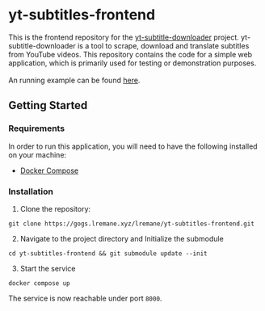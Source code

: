 # yt-subtitles-frontend
This is the frontend repository for the [yt-subtitle-downloader](https://gogs.lremane.xyz/lremane/yt-subtitle-downloader)
project. yt-subtitle-downloader is a tool to scrape, download and translate subtitles from YouTube videos. This repository contains 
the code for a simple web application, which is primarily used for testing or demonstration purposes.
<br>
<br>
An running example can be found [here](https://yt-subtitles.lremane.xyz/).


## Getting Started
### Requirements
In order to run this application, you will need to have the following installed on your machine:

- [Docker Compose](https://docs.docker.com/compose/)
 
### Installation
1. Clone the repository:
```
git clone https://gogs.lremane.xyz/lremane/yt-subtitles-frontend.git
```
2. Navigate to the project directory and Initialize the submodule
```
cd yt-subtitles-frontend && git submodule update --init
```
3. Start the service
```
docker compose up
```
The service is now reachable under port `8000`.
